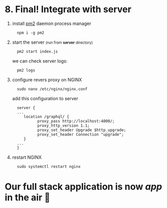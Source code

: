# 8. Final! Integrate with server

1. install [pm2](https://pm2.keymetrics.io/) daemon process manager

         npm i -g pm2

2. start the server <small>(run from **server** directory)</small>

         pm2 start index.js

   we can check server logs:

         pm2 logs

3. configure revers proxy on NGINX

         sudo nano /etc/nginx/nginx.conf

   add this configuration to server

         server {
         ...
            location /graphql/ {
                  proxy_pass http://localhost:4000/;
                  proxy_http_version 1.1;
                  proxy_set_header Upgrade $http_upgrade;
                  proxy_set_header Connection "upgrade";
            }
         ...
         }

4. restart NGINX

         sudo systemctl restart nginx

# Our full stack application is now _app_ in the air 🚀
